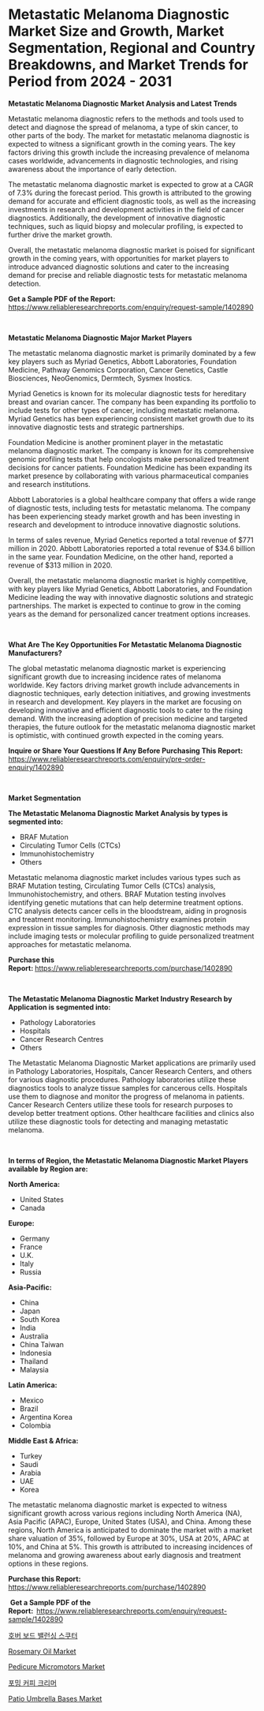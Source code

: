<p><h1>Metastatic Melanoma Diagnostic Market Size and Growth, Market Segmentation, Regional and Country Breakdowns, and Market Trends for Period from 2024 -  2031</h1></p><p><strong>Metastatic Melanoma Diagnostic Market Analysis and Latest Trends</strong></p>
<p><p>Metastatic melanoma diagnostic refers to the methods and tools used to detect and diagnose the spread of melanoma, a type of skin cancer, to other parts of the body. The market for metastatic melanoma diagnostic is expected to witness a significant growth in the coming years. The key factors driving this growth include the increasing prevalence of melanoma cases worldwide, advancements in diagnostic technologies, and rising awareness about the importance of early detection.</p><p>The metastatic melanoma diagnostic market is expected to grow at a CAGR of 7.3% during the forecast period. This growth is attributed to the growing demand for accurate and efficient diagnostic tools, as well as the increasing investments in research and development activities in the field of cancer diagnostics. Additionally, the development of innovative diagnostic techniques, such as liquid biopsy and molecular profiling, is expected to further drive the market growth.</p><p>Overall, the metastatic melanoma diagnostic market is poised for significant growth in the coming years, with opportunities for market players to introduce advanced diagnostic solutions and cater to the increasing demand for precise and reliable diagnostic tests for metastatic melanoma detection.</p></p>
<p><strong>Get a Sample PDF of the Report:&nbsp;</strong> <a href="https://www.reliableresearchreports.com/enquiry/request-sample/1402890">https://www.reliableresearchreports.com/enquiry/request-sample/1402890</a></p>
<p>&nbsp;</p>
<p><strong>Metastatic Melanoma Diagnostic Major Market Players</strong></p>
<p><p>The metastatic melanoma diagnostic market is primarily dominated by a few key players such as Myriad Genetics, Abbott Laboratories, Foundation Medicine, Pathway Genomics Corporation, Cancer Genetics, Castle Biosciences, NeoGenomics, Dermtech, Sysmex Inostics.</p><p>Myriad Genetics is known for its molecular diagnostic tests for hereditary breast and ovarian cancer. The company has been expanding its portfolio to include tests for other types of cancer, including metastatic melanoma. Myriad Genetics has been experiencing consistent market growth due to its innovative diagnostic tests and strategic partnerships.</p><p>Foundation Medicine is another prominent player in the metastatic melanoma diagnostic market. The company is known for its comprehensive genomic profiling tests that help oncologists make personalized treatment decisions for cancer patients. Foundation Medicine has been expanding its market presence by collaborating with various pharmaceutical companies and research institutions.</p><p>Abbott Laboratories is a global healthcare company that offers a wide range of diagnostic tests, including tests for metastatic melanoma. The company has been experiencing steady market growth and has been investing in research and development to introduce innovative diagnostic solutions.</p><p>In terms of sales revenue, Myriad Genetics reported a total revenue of $771 million in 2020. Abbott Laboratories reported a total revenue of $34.6 billion in the same year. Foundation Medicine, on the other hand, reported a revenue of $313 million in 2020.</p><p>Overall, the metastatic melanoma diagnostic market is highly competitive, with key players like Myriad Genetics, Abbott Laboratories, and Foundation Medicine leading the way with innovative diagnostic solutions and strategic partnerships. The market is expected to continue to grow in the coming years as the demand for personalized cancer treatment options increases.</p></p>
<p>&nbsp;</p>
<p><strong>What Are The Key Opportunities For Metastatic Melanoma Diagnostic Manufacturers?</strong></p>
<p><p>The global metastatic melanoma diagnostic market is experiencing significant growth due to increasing incidence rates of melanoma worldwide. Key factors driving market growth include advancements in diagnostic techniques, early detection initiatives, and growing investments in research and development. Key players in the market are focusing on developing innovative and efficient diagnostic tools to cater to the rising demand. With the increasing adoption of precision medicine and targeted therapies, the future outlook for the metastatic melanoma diagnostic market is optimistic, with continued growth expected in the coming years.</p></p>
<p><strong>Inquire or Share Your Questions If Any Before Purchasing This Report:</strong> <a href="https://www.reliableresearchreports.com/enquiry/pre-order-enquiry/1402890">https://www.reliableresearchreports.com/enquiry/pre-order-enquiry/1402890</a></p>
<p>&nbsp;</p>
<p><strong>Market Segmentation</strong></p>
<p><strong>The Metastatic Melanoma Diagnostic Market Analysis by types is segmented into:</strong></p>
<p><ul><li>BRAF Mutation</li><li>Circulating Tumor Cells (CTCs)</li><li>Immunohistochemistry</li><li>Others</li></ul></p>
<p><p>Metastatic melanoma diagnostic market includes various types such as BRAF Mutation testing, Circulating Tumor Cells (CTCs) analysis, Immunohistochemistry, and others. BRAF Mutation testing involves identifying genetic mutations that can help determine treatment options. CTC analysis detects cancer cells in the bloodstream, aiding in prognosis and treatment monitoring. Immunohistochemistry examines protein expression in tissue samples for diagnosis. Other diagnostic methods may include imaging tests or molecular profiling to guide personalized treatment approaches for metastatic melanoma.</p></p>
<p><strong>Purchase this Report:&nbsp;</strong><a href="https://www.reliableresearchreports.com/purchase/1402890">https://www.reliableresearchreports.com/purchase/1402890</a></p>
<p>&nbsp;</p>
<p><strong>The Metastatic Melanoma Diagnostic Market Industry Research by Application is segmented into:</strong></p>
<p><ul><li>Pathology Laboratories</li><li>Hospitals</li><li>Cancer Research Centres</li><li>Others</li></ul></p>
<p><p>The Metastatic Melanoma Diagnostic Market applications are primarily used in Pathology Laboratories, Hospitals, Cancer Research Centers, and others for various diagnostic procedures. Pathology laboratories utilize these diagnostics tools to analyze tissue samples for cancerous cells. Hospitals use them to diagnose and monitor the progress of melanoma in patients. Cancer Research Centers utilize these tools for research purposes to develop better treatment options. Other healthcare facilities and clinics also utilize these diagnostic tools for detecting and managing metastatic melanoma.</p></p>
<p>&nbsp;</p>
<p><strong>In terms of Region, the Metastatic Melanoma Diagnostic Market Players available by Region are:</strong></p>
<p>
    <p> <strong> North America: </strong>
        <ul>
            <li>United States</li>
            <li>Canada</li>
        </ul>
        </p> 
    <p> <strong> Europe: </strong>
        <ul>
            <li>Germany</li>
            <li>France</li>
            <li>U.K.</li>
            <li>Italy</li>
            <li>Russia</li>
        </ul>
        </p> 
    <p> <strong> Asia-Pacific: </strong>
        <ul>
            <li>China</li>
            <li>Japan</li>
            <li>South Korea</li>
            <li>India</li>
            <li>Australia</li>
            <li>China Taiwan</li>
            <li>Indonesia</li>
            <li>Thailand</li>
            <li>Malaysia</li>
        </ul>
        </p> 
    <p> <strong> Latin America: </strong>
        <ul>
            <li>Mexico</li>
            <li>Brazil</li>
            <li>Argentina Korea</li>
            <li>Colombia</li>
        </ul>
        </p> 
    <p> <strong> Middle East & Africa: </strong>
        <ul>
            <li>Turkey</li>
            <li>Saudi</li>
            <li>Arabia</li>
            <li>UAE</li>
            <li>Korea</li>
        </ul>
    </p>
    </p>
<p><p>The metastatic melanoma diagnostic market is expected to witness significant growth across various regions including North America (NA), Asia Pacific (APAC), Europe, United States (USA), and China. Among these regions, North America is anticipated to dominate the market with a market share valuation of 35%, followed by Europe at 30%, USA at 20%, APAC at 10%, and China at 5%. This growth is attributed to increasing incidences of melanoma and growing awareness about early diagnosis and treatment options in these regions.</p></p>
<p><strong>Purchase this Report: </strong><a href="https://www.reliableresearchreports.com/purchase/1402890">https://www.reliableresearchreports.com/purchase/1402890</a></p>
<p>&nbsp;<strong>Get a Sample PDF of the Report:&nbsp;&nbsp;</strong><a href="https://www.reliableresearchreports.com/enquiry/request-sample/1402890">https://www.reliableresearchreports.com/enquiry/request-sample/1402890</a></p>
<p><strong></strong></p>
<p><p><a href="https://medium.com/@stephenarmstrong52/%ED%94%8C%EB%9D%BC%EC%9E%89%EB%B3%B4%EB%93%9C-%EB%B0%B8%EB%9F%B0%EC%8B%B1-%EC%8A%A4%EC%BF%A0%ED%84%B0-%EC%8B%9C%EC%9E%A5-%EC%84%B1%EA%B3%B5%EC%A0%81%EC%9D%B8-%EB%B9%84%EC%A6%88%EB%8B%88%EC%8A%A4-%EC%A0%84%EB%9E%B5%EC%9D%98-%ED%95%B5%EC%8B%AC-%EC%98%88%EC%B8%A1-2031%EB%85%84%EA%B9%8C%EC%A7%80-722605147f61">호버 보드 밸런싱 스쿠터</a></p><p><a href="https://view.publitas.com/reportprime-1/rosemary-oil-market-research-report-provides-thorough-industry-overview-which-offers-an-in-depth-analysis-of-product-trends-and-new-market-divisions/">Rosemary Oil Market</a></p><p><a href="https://summer-dogwood-3e9.notion.site/Pedicure-Micromotors-Market-Size-Focuses-on-Market-Dynamics-In-Depth-Analysis-and-Future-Projection-4c87814daf444f24b0f8c979bb5767b1">Pedicure Micromotors Market</a></p><p><a href="https://medium.com/@stephenarmstrong52/%ED%8F%BC-%EB%AA%A8%EC%B9%B4-%ED%81%AC%EB%A6%AC%EB%A8%B8-%EC%8B%9C%EC%9E%A5-%EC%A0%84%EB%A7%9D-%EC%82%B0%EC%97%85-%EA%B0%9C%EC%9A%94-%EB%B0%8F-%EC%98%88%EC%B8%A1-2024%EB%85%84%EB%B6%80%ED%84%B0-2031%EB%85%84%EA%B9%8C%EC%A7%80-31e591b03b9b">포밍 커피 크리머</a></p><p><a href="https://funky-papaya-cf4.notion.site/Patio-Umbrella-Bases-Market-Research-Report-The-Key-To-Successful-Business-Strategy-Forecasted-for--9c5417ff8e964e6b990603b371128c4f">Patio Umbrella Bases Market</a></p></p>